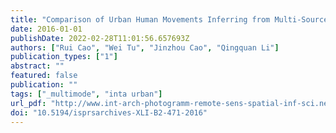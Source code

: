 ```yaml
---
title: "Comparison of Urban Human Movements Inferring from Multi-Source Spatial-Temporal Data"
date: 2016-01-01
publishDate: 2022-02-28T11:01:56.657693Z
authors: ["Rui Cao", "Wei Tu", "Jinzhou Cao", "Qingquan Li"]
publication_types: ["1"]
abstract: ""
featured: false
publication: ""
tags: ["_multimode", "inta urban"]
url_pdf: "http://www.int-arch-photogramm-remote-sens-spatial-inf-sci.net/XLI-B2/471/2016/isprs-archives-XLI-B2-471-2016.pdf"
doi: "10.5194/isprsarchives-XLI-B2-471-2016"
---
```


